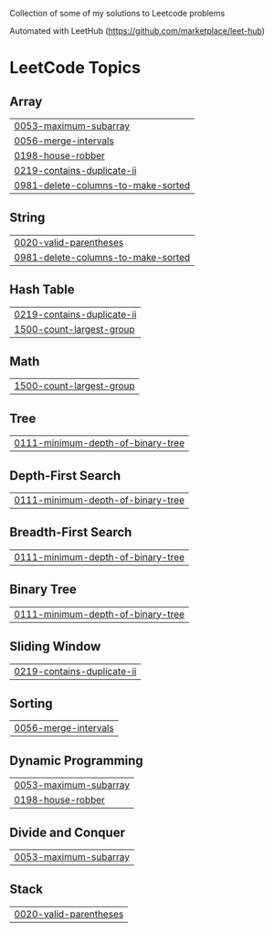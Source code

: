 Collection of some of my solutions to Leetcode problems

Automated with LeetHub (https://github.com/marketplace/leet-hub)

<!---LeetCode Topics Start-->
# LeetCode Topics
## Array
|  |
| ------- |
| [0053-maximum-subarray](https://github.com/FelixTed/Leetcode-Solutions/tree/master/0053-maximum-subarray) |
| [0056-merge-intervals](https://github.com/FelixTed/Leetcode-Solutions/tree/master/0056-merge-intervals) |
| [0198-house-robber](https://github.com/FelixTed/Leetcode-Solutions/tree/master/0198-house-robber) |
| [0219-contains-duplicate-ii](https://github.com/FelixTed/Leetcode-Solutions/tree/master/0219-contains-duplicate-ii) |
| [0981-delete-columns-to-make-sorted](https://github.com/FelixTed/Leetcode-Solutions/tree/master/0981-delete-columns-to-make-sorted) |
## String
|  |
| ------- |
| [0020-valid-parentheses](https://github.com/FelixTed/Leetcode-Solutions/tree/master/0020-valid-parentheses) |
| [0981-delete-columns-to-make-sorted](https://github.com/FelixTed/Leetcode-Solutions/tree/master/0981-delete-columns-to-make-sorted) |
## Hash Table
|  |
| ------- |
| [0219-contains-duplicate-ii](https://github.com/FelixTed/Leetcode-Solutions/tree/master/0219-contains-duplicate-ii) |
| [1500-count-largest-group](https://github.com/FelixTed/Leetcode-Solutions/tree/master/1500-count-largest-group) |
## Math
|  |
| ------- |
| [1500-count-largest-group](https://github.com/FelixTed/Leetcode-Solutions/tree/master/1500-count-largest-group) |
## Tree
|  |
| ------- |
| [0111-minimum-depth-of-binary-tree](https://github.com/FelixTed/Leetcode-Solutions/tree/master/0111-minimum-depth-of-binary-tree) |
## Depth-First Search
|  |
| ------- |
| [0111-minimum-depth-of-binary-tree](https://github.com/FelixTed/Leetcode-Solutions/tree/master/0111-minimum-depth-of-binary-tree) |
## Breadth-First Search
|  |
| ------- |
| [0111-minimum-depth-of-binary-tree](https://github.com/FelixTed/Leetcode-Solutions/tree/master/0111-minimum-depth-of-binary-tree) |
## Binary Tree
|  |
| ------- |
| [0111-minimum-depth-of-binary-tree](https://github.com/FelixTed/Leetcode-Solutions/tree/master/0111-minimum-depth-of-binary-tree) |
## Sliding Window
|  |
| ------- |
| [0219-contains-duplicate-ii](https://github.com/FelixTed/Leetcode-Solutions/tree/master/0219-contains-duplicate-ii) |
## Sorting
|  |
| ------- |
| [0056-merge-intervals](https://github.com/FelixTed/Leetcode-Solutions/tree/master/0056-merge-intervals) |
## Dynamic Programming
|  |
| ------- |
| [0053-maximum-subarray](https://github.com/FelixTed/Leetcode-Solutions/tree/master/0053-maximum-subarray) |
| [0198-house-robber](https://github.com/FelixTed/Leetcode-Solutions/tree/master/0198-house-robber) |
## Divide and Conquer
|  |
| ------- |
| [0053-maximum-subarray](https://github.com/FelixTed/Leetcode-Solutions/tree/master/0053-maximum-subarray) |
## Stack
|  |
| ------- |
| [0020-valid-parentheses](https://github.com/FelixTed/Leetcode-Solutions/tree/master/0020-valid-parentheses) |
<!---LeetCode Topics End-->
